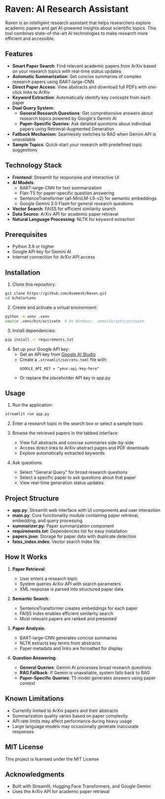 # Raven: AI Research Assistant

Raven is an intelligent research assistant that helps researchers explore academic papers and get AI-powered insights about scientific topics. This tool combines state-of-the-art AI technologies to make research more efficient and accessible.

##  Features

- **Smart Paper Search**: Find relevant academic papers from ArXiv based on your research topics with real-time status updates
- **Automatic Summarization**: Get concise summaries of complex research papers using BART-large-CNN
- **Direct Paper Access**: View abstracts and download full PDFs with one-click links to ArXiv
- **Keyword Extraction**: Automatically identify key concepts from each paper
- **Dual Query System**:
  - **General Research Questions**: Get comprehensive answers about research topics powered by Google's Gemini AI
  - **Paper-Specific Queries**: Ask detailed questions about individual papers using Retrieval-Augmented Generation
- **Fallback Mechanism**: Seamlessly switches to RAG when Gemini API is unavailable
- **Sample Topics**: Quick-start your research with predefined topic suggestions

## Technology Stack

- **Frontend**: Streamlit for responsive and interactive UI
- **AI Models**:
  - BART-large-CNN for text summarization
  - Flan-T5 for paper-specific question answering
  - SentenceTransformer (all-MiniLM-L6-v2) for semantic embeddings
  - Google Gemini 2.0 Flash for general research questions
- **Vector Search**: FAISS for efficient similarity search
- **Data Source**: ArXiv API for academic paper retrieval
- **Natural Language Processing**: NLTK for keyword extraction

## Prerequisites

- Python 3.9 or higher
- Google API key for Gemini AI
- Internet connection for ArXiv API access

##  Installation

1. Clone this repository:
```bash
git clone https://github.com/0somesh/Raven.git
cd ScholarLens
```

2. Create and activate a virtual environment:
```bash
python -m venv .venv
source .venv/bin/activate  # On Windows: .venv\Scripts\activate
```

3. Install dependencies:
```bash
pip install -r requirements.txt
```

4. Set up your Google API key:
   - Get an API key from [Google AI Studio](https://makersuite.google.com/)
   - Create a `.streamlit/secrets.toml` file with:
     ```
     GOOGLE_API_KEY = "your-api-key-here"
     ```
   - Or replace the placeholder API key in app.py

##  Usage

1. Run the application:
```bash
streamlit run app.py
```

2. Enter a research topic in the search box or select a sample topic

3. Browse the retrieved papers in the tabbed interface:
   - View full abstracts and concise summaries side-by-side
   - Access direct links to ArXiv abstract pages and PDF downloads
   - Explore automatically extracted keywords

4. Ask questions:
   - Select "General Query" for broad research questions
   - Select a specific paper to ask questions about that paper
   - View real-time generation status updates

##  Project Structure

- **app.py**: Streamlit web interface with UI components and user interaction
- **main.py**: Core functionality module containing paper retrieval, embedding, and query processing
- **summarizer.py**: Paper summarization component
- **requirements.txt**: Dependencies list for easy installation
- **papers.json**: Storage for paper data with duplicate detection
- **faiss_index.index**: Vector search index file

##  How It Works

1. **Paper Retrieval**:
   - User enters a research topic
   - System queries ArXiv API with search parameters
   - XML response is parsed into structured paper data

2. **Semantic Search**:
   - SentenceTransformer creates embeddings for each paper
   - FAISS index enables efficient similarity search
   - Most relevant papers are ranked and presented

3. **Paper Analysis**:
   - BART-large-CNN generates concise summaries
   - NLTK extracts key terms from abstracts
   - Paper metadata and links are formatted for display

4. **Question Answering**:
   - **General Queries**: Gemini AI processes broad research questions
   - **RAG Fallback**: If Gemini is unavailable, system falls back to RAG
   - **Paper-Specific Queries**: T5 model generates answers using paper context


## Known Limitations

- Currently limited to ArXiv papers and their abstracts
- Summarization quality varies based on paper complexity
- API rate limits may affect performance during heavy usage
- Large language models may occasionally generate inaccurate responses

## MIT License

This project is licensed under the MIT License 

##  Acknowledgments

- Built with Streamlit, Hugging Face Transformers, and Google Gemini
- Uses the ArXiv API for academic paper retrieval

